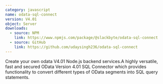 ```yaml
---
category: javascript
name: odata-sql-connect
version: V4.01
object: Server
downloads:
  - source: NPM
    link: https://www.npmjs.com/package/@slackbyte/odata-sql-connect
  - source: GitHub
    link: https://github.com/udaysingh236/odata-sql-connect
---
```


Create your own odata V4.01 Node.js backend services.A highly versatile, fast and secured OData Version 4.01 SQL Connector which provides functionality to convert different types of OData segments into SQL query statements.
